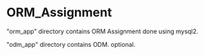 ORM_Assignment
==============

"orm_app" directory contains ORM Assignment done using mysql2.

"odm_app" directory contains ODM. optional.
